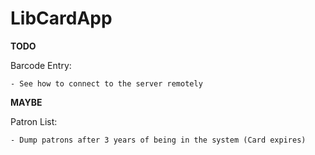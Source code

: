 # LibCardApp

**TODO**

Barcode Entry:

	- See how to connect to the server remotely


**MAYBE**

Patron List:
	
	- Dump patrons after 3 years of being in the system (Card expires)
	
